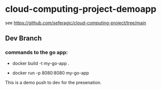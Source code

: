 # cloud-computing-project-demoapp
see https://github.com/seferagic/cloud-computing-project/tree/main

## Dev Branch

### commands to the go app:
- docker build -t my-go-app . 

- docker run -p 8080:8080 my-go-app

This is a demo push to dev for the presenation.
